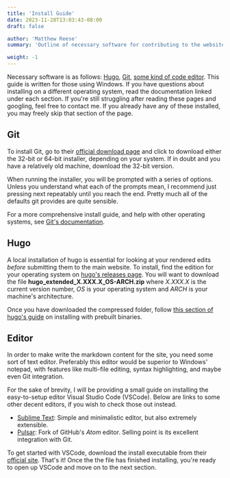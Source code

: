 ```yaml
---
title: 'Install Guide'
date: 2023-11-28T13:03:43-08:00
draft: false

author: 'Matthew Reese'
summary: 'Outline of necessary software for contributing to the website.'

weight: -1
---
```


Necessary software is as follows: [Hugo](#hugo), [Git](#git), [some kind of code editor](#editor). This guide is written for those using Windows. If you have questions about installing on a different operating system, read the documentation linked under each section. If you're still struggling after reading these pages and googling, feel free to contact me. If you already have any of these installed, you may freely skip that section of the page.

## Git

To install Git, go to their [official download page](https://git-scm.com/download/win) and click to download either the 32-bit or 64-bit installer, depending on your system. If in doubt and you have a relatively old machine, download the 32-bit version. 

When running the installer, you will be prompted with a series of options. Unless you understand what each of the prompts mean, I recommend just pressing next repeatably until you reach the end. Pretty much all of the defaults git provides are quite sensible.

For a more comprehensive install guide, and help with other operating systems, see [Git's documentation](https://git-scm.com/book/en/v2/Getting-Started-Installing-Git).

## Hugo

A local installation of hugo is essential for looking at your rendered edits *before* submitting them to the main website. To install, find the edition for your operating system on [hugo's releases page](https://github.com/gohugoio/hugo/releases/latest). You will want to download the file **hugo_extended_X.XXX.X_OS-ARCH.zip** where *X.XXX.X* is the current version number, *OS* is your operating system and *ARCH* is your machine's architecture.

Once you have downloaded the compressed folder, follow [this section of hugo's guide](https://gohugo.io/installation/windows/#prebuilt-binaries) on installing with prebuilt binaries.

## Editor

In order to make write the markdown content for the site, you need some sort of text editor. Preferably this editor would be superior to Windows' notepad, with features like multi-file editing, syntax highlighting, and maybe even Git integration.

For the sake of brevity, I will be providing a small guide on installing the easy-to-setup editor Visual Studio Code (VSCode). Below are links to some other decent editors, if you wish to check those out instead.

- [Sublime Text](https://www.sublimetext.com/): Simple and minimalistic editor, but also extremely extensible. 
- [Pulsar](https://pulsar-edit.dev/): Fork of GitHub's *Atom* editor. Selling point is its excellent integration with Git.

To get started with VSCode, download the install executable from their [official site](https://code.visualstudio.com/download). That's it! Once the the file has finished installing, you're ready to open up VSCode and move on to the next section.
